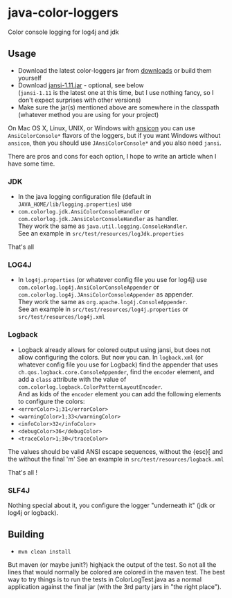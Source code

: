 java-color-loggers
==================

Color console logging for log4j and jdk

## Usage

* Download the latest color-loggers jar from <a href="http://www.mihai-nita.net/eclipse/color-loggers-1.0.3.jar">downloads</a> or build them yourself
* Download <a href="http://jansi.fusesource.org/download.html">jansi-1.11.jar</a> - optional, see below<br />
(<code>jansi-1.11</code> is the latest one at this time, but I use nothing fancy, so I don't expect surprises with other versions)
* Make sure the jar(s) mentioned above are somewhere in the classpath (whatever method you are using for your project)

On Mac OS X, Linux, UNIX, or Windows with <a href="https://github.com/adoxa/ansicon/downloads">ansicon</a> you
can use <code>AnsiColorConsole*</code> flavors of the loggers, but if you want Windows without <code>ansicon</code>,
then you should use <code>JAnsiColorConsole*</code> and you also need <code>jansi</code>.

There are pros and cons for each option, I hope to write an article when I have some time.

### JDK

* In the java logging configuration file (default in <code>JAVA_HOME/lib/logging.properties</code>) use
* <code>com.colorlog.jdk.AnsiColorConsoleHandler</code> or <code>com.colorlog.jdk.JAnsiColorConsoleHandler</code>
as handler.<br />
They work the same as <code>java.util.logging.ConsoleHandler</code>.<br />
See an example in <code>src/test/resources/logJdk.properties</code>

That's all

### LOG4J

* In <code>log4j.properties</code> (or whatever config file you use for log4j) use <code>com.colorlog.log4j.AnsiColorConsoleAppender</code>
or <code>com.colorlog.log4j.JAnsiColorConsoleAppender</code> as appender.<br />
They work the same as <code>org.apache.log4j.ConsoleAppender</code>.<br />
See an example in <code>src/test/resources/log4j.properties</code> or <code>src/test/resources/log4j.xml</code>

### Logback

* Logback already allows for colored output using jansi, but does not allow configuring the colors. But now you can.
In <code>logback.xml</code> (or whatever config file you use for Logback) find the appender that uses
<code>ch.qos.logback.core.ConsoleAppender</code>, find the <code>encoder</code> element, and add a <code>class</code> attribute
with the value of <code>com.colorlog.logback.ColorPatternLayoutEncoder</code>.<br />
And as kids of the <code>encoder</code> element you can add the following elements to configure the colors:
 * <code>&lt;errorColor&gt;1;31&lt;/errorColor&gt;</code>
 * <code>&lt;warningColor&gt;1;33&lt;/warningColor&gt;</code>
 * <code>&lt;infoColor&gt;32&lt;/infoColor&gt;</code>
 * <code>&lt;debugColor&gt;36&lt;/debugColor&gt;</code>
 * <code>&lt;traceColor&gt;1;30&lt;/traceColor&gt;</code>

The values should be valid ANSI escape sequences, without the {esc}[ and the without the final 'm'
See an example in <code>src/test/resources/logback.xml</code>

That's all !

### SLF4J

Nothing special about it, you configure the logger "underneath it" (jdk or log4j or logback).

## Building

* <code>mvn clean install</code>

But maven (or maybe junit?) highjack the output of the test.
So not all the lines that would normally be colored are colored in the maven test.
The best way to try things is to run the tests in ColorLogTest.java as a normal application
against the final jar (with the 3rd party jars in "the right place").
